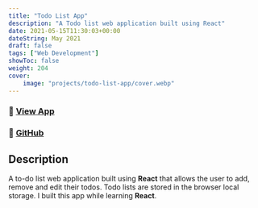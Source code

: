 ```yaml
---
title: "Todo List App"
description: "A Todo list web application built using React"
date: 2021-05-15T11:30:03+00:00
dateString: May 2021
draft: false
tags: ["Web Development"]
showToc: false
weight: 204
cover:
    image: "projects/todo-list-app/cover.webp"
--- 
```

### 🔗 [View App]()
### 🔗 [GitHub](https://github.com/awwais)

## Description

A to-do list web application built using **React** that allows the user to add,
remove and edit their todos. Todo lists are stored in the browser local storage. 
I built this app while learning **React**.
